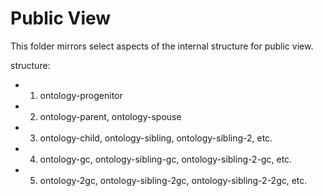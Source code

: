 # Public View

This folder mirrors select aspects of the internal structure for public view.

structure:
- 1. ontology-progenitor
- 2. ontology-parent, ontology-spouse
- 3. ontology-child, ontology-sibling, ontology-sibling-2, etc.
- 4. ontology-gc, ontology-sibling-gc, ontology-sibling-2-gc, etc.
- 5. ontology-2gc, ontology-sibling-2gc, ontology-sibling-2-2gc, etc.